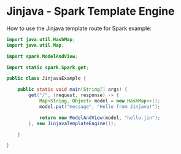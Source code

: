 Jinjava - Spark Template Engine
===============================

How to use the Jinjava template route for Spark example:

```java
import java.util.HashMap;
import java.util.Map;

import spark.ModelAndView;

import static spark.Spark.get;

public class JinjavaExample {

    public static void main(String[] args) {
        get("/", (request, response) -> {
            Map<String, Object> model = new HashMap<>();
            model.put("message", "Hello from Jinjava!");

            return new ModelAndView(model, "hello.jin");
        }, new JinjavaTemplateEngine());

    }

}
```
